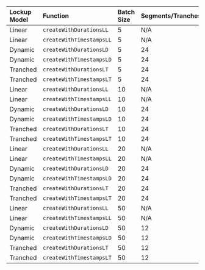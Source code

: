| Lockup Model | Function                 | Batch Size | Segments/Tranches | Gas Usage  |
| :----------- | :----------------------- | :--------- | :---------------- | :--------- |
| Linear       | `createWithDurationsLL`  | 5          | N/A               | 943,556    |
| Linear       | `createWithTimestampsLL` | 5          | N/A               | 902,673    |
| Dynamic      | `createWithDurationsLD`  | 5          | 24                | 4,125,564  |
| Dynamic      | `createWithTimestampsLD` | 5          | 24                | 3,897,374  |
| Tranched     | `createWithDurationsLT`  | 5          | 24                | 4,016,847  |
| Tranched     | `createWithTimestampsLT` | 5          | 24                | 3,826,484  |
| Linear       | `createWithDurationsLL`  | 10         | N/A               | 1,747,819  |
| Linear       | `createWithTimestampsLL` | 10         | N/A               | 1,754,282  |
| Dynamic      | `createWithDurationsLD`  | 10         | 24                | 8,207,034  |
| Dynamic      | `createWithTimestampsLD` | 10         | 24                | 7,745,733  |
| Tranched     | `createWithDurationsLT`  | 10         | 24                | 7,981,287  |
| Tranched     | `createWithTimestampsLT` | 10         | 24                | 7,604,269  |
| Linear       | `createWithDurationsLL`  | 20         | N/A               | 3,446,905  |
| Linear       | `createWithTimestampsLL` | 20         | N/A               | 3,460,617  |
| Dynamic      | `createWithDurationsLD`  | 20         | 24                | 16,388,797 |
| Dynamic      | `createWithTimestampsLD` | 20         | 24                | 15,448,290 |
| Tranched     | `createWithDurationsLT`  | 20         | 24                | 15,909,091 |
| Tranched     | `createWithTimestampsLT` | 20         | 24                | 15,165,696 |
| Linear       | `createWithDurationsLL`  | 50         | N/A               | 8,555,702  |
| Linear       | `createWithTimestampsLL` | 50         | N/A               | 8,594,825  |
| Dynamic      | `createWithDurationsLD`  | 50         | 12                | 24,241,426 |
| Dynamic      | `createWithTimestampsLD` | 50         | 12                | 23,047,344 |
| Tranched     | `createWithDurationsLT`  | 50         | 12                | 23,626,430 |
| Tranched     | `createWithTimestampsLT` | 50         | 12                | 22,715,069 |
